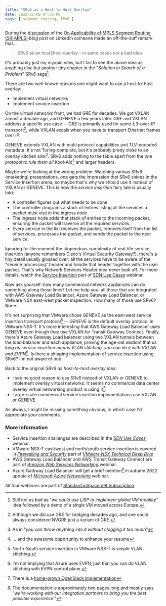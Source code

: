 ```yaml
---
title: "SRv6 as a Host-to-Host Overlay"
date: 2022-11-08 07:38:00
tags: [ segment routing, IPv6 ]
---
```

During the [discussion](https://www.linkedin.com/posts/ivanpepelnjak_on-applicability-of-mpls-segment-routing-activity-6988028852761427968-0Qeq/) of the [On Applicability of MPLS Segment Routing (SR-MPLS)](https://blog.ipspace.net/2022/10/applicability-sr-mpls.html) blog post on LinkedIn someone made an off-the-cuff remark that...

> SRv6 as an host2host overlay - in some cases not a bad idea

It's probably just my myopic view, but I fail to see the above idea as anything else but another tiny chapter in the "_Solution in Search of a Problem_" SRv6 saga[^LISP].
<!--more-->
There are two well-known reasons one might want to use a host-to-host overlay:

[^LISP]: Still not as bad as "_we could use LISP to implement global VM mobility_" idea followed by a demo of a single VM moved across Europe.

* Implement virtual networks
* Implement service insertion

On the *virtual networks* front, we had GRE for decades. We got VXLAN almost a decade ago, and GENEVE a few years later. GRE and VXLAN address a specific use case -- GRE is primarily used for some-L3-over-IP transport[^NVGRE], while VXLAN excels when you have to transport Ethernet frames over IP.

GENEVE extends VXLAN with multi protocol capabilities and TLV-encoded metadata. It's not Turing-complete, but it's probably pretty close to an overlay kitchen sink[^KS]. SRv6 adds nothing to the table apart from the _one protocol to rule them all_ Kool-Aid[^RE] and larger headers.

[^NVGRE]: Although we did use GRE for bridging decades ago, and one could always considered NVGRE just a variant of GRE.

[^KS]: As in "_you can throw anything into it without clogging it too much_"

[^RE]: ... and the awesome opportunity to enhance your resume

Maybe we're looking at the wrong problem. Watching various SRv6 (marketing) presentations, one gets the impression that SRv6 shines in the Service Insertion arena, so maybe that's why we should use it instead of VXLAN or GENEVE. This is how the _service insertion_ fairy tale is usually told:

* A controller figures out what needs to be done
* The controller programs a stack of entries listing all the services a packet must visit in the ingress node
* The ingress node adds that stack of entries to the incoming packet, ensuring the packet will traverse all the required services.
* Every service in the list receives the packet, removes itself from the list of services, processes the packet, and sends the packet to the next service.

Ignoring for the moment the stupendous complexity of real-life service insertion (anyone remembers Cisco's Virtual Security Gateway?), there's a tiny detail usually glossed over: all the services have to be aware of the "service processing" header and handle that header together with the user packet. That's why Network Services Header idea never took off. For more details, watch the [Service Insertion](https://my.ipspace.net/bin/get/SDNUseCases/5.1%20-%20Service%20Insertion.mp4?doccode=SDNUseCases) part of [SDN Use Cases](https://www.ipspace.net/SDN_Use_Cases) webinar.

Now ask yourself: how many commercial network appliances can do something along those lines? Let me help you: all those that are integrated with AWS Gateway Load Balancer, Azure Gateway Load Balancer, or VMware NSX east-west packet inspection. How many of those use SRv6? None.

It's not surprising that VMware chose GENEVE as the east-west service insertion transport protocol[^NS] -- GENEVE is the default overlay protocol in VMware NSX-T. It's more interesting that AWS Gateway Load Balancer uses GENEVE even though they use VXLAN for Transit Gateway Connect. Finally, there's Azure Gateway Load balancer using two VXLAN tunnels between the load balancer and each appliance, proving the age-old wisdom that _as long as service insertion means VLAN stitching, you can do it with VXLAN and EVPN_[^AE]. Is there a shipping implementation of service insertion using SRv6? I'm not aware of one.

[^NS]: North-South service insertion in VMware NSX-T is simple VLAN stitching.

[^AE]: I'm not implying that Azure uses EVPN, just that you can do VLAN stitching with EVPN control plane.

Back to the original _SRv6 as host-to-host overlay_ idea:

* I see no good reason to use SRv6 instead of VXLAN or GENEVE to implement overlay virtual networks. It seems no commercial data center overlay virtual networking product is using it[^HG].
* Large-scale commercial service insertion implementations use VXLAN or GENEVE.

[^HG]: There is a [home-grown OpenStack implementation](https://speakerdeck.com/line_developers/line-data-center-networking-with-srv6)

As always, I might be missing something obvious, in which case I'd appreciate your comments.

### More Information

* Service insertion challenges are described in the _[SDN Use Cases](https://www.ipspace.net/SDN_Use_Cases)_ webinar.
* VMware NSX-T east/west and north/south service insertion is covered in _[Firewalling and Security](https://my.ipspace.net/bin/list?id=NSX#FW)_ part of _[VMware NSX Technical Deep Dive](https://www.ipspace.net/VMware_NSX_Technical_Deep_Dive)_
* AWS Gateway Load Balancer and AWS Transit Gateway Connect are part of _[Amazon Web Services Networking](https://www.ipspace.net/Amazon_Web_Services_Networking)_ webinar.
* Azure Gateway Load Balancer will get a brief mention[^AGLB] in autumn 2022 update of _[Microsoft Azure Networking](https://www.ipspace.net/Microsoft_Azure_Networking)_ webinar.

All four webinars are part of [Standard ipSpace.net Subscription](https://www.ipspace.net/Subscription/).

[^AGLB]: The documentation is approximately two pages long and mostly says "_we're working with our integration partners to bring you the best possible experience_."
